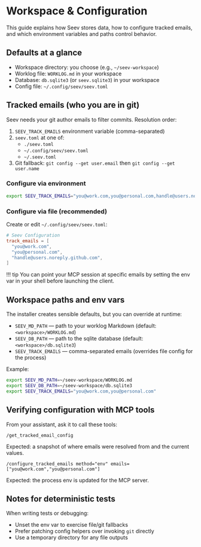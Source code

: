 # Workspace & Configuration

This guide explains how Seev stores data, how to configure tracked emails, and which environment variables and paths control behavior.

## Defaults at a glance

- Workspace directory: you choose (e.g., `~/seev-workspace`)
- Worklog file: `WORKLOG.md` in your workspace
- Database: `db.sqlite3` (or `seev.sqlite3`) in your workspace
- Config file: `~/.config/seev/seev.toml`

## Tracked emails (who you are in git)

Seev needs your git author emails to filter commits. Resolution order:

1. `SEEV_TRACK_EMAILS` environment variable (comma-separated)
2. `seev.toml` at one of:
   - `./seev.toml`
   - `~/.config/seev/seev.toml`
   - `~/.seev.toml`
3. Git fallback: `git config --get user.email` then `git config --get user.name`

### Configure via environment

```bash
export SEEV_TRACK_EMAILS="you@work.com,you@personal.com,handle@users.noreply.github.com"
```

### Configure via file (recommended)

Create or edit `~/.config/seev/seev.toml`:

```toml
# Seev Configuration
track_emails = [
  "you@work.com",
  "you@personal.com",
  "handle@users.noreply.github.com",
]
```

!!! tip
    You can point your MCP session at specific emails by setting the env var in your shell before launching the client.

## Workspace paths and env vars

The installer creates sensible defaults, but you can override at runtime:

- `SEEV_MD_PATH` — path to your worklog Markdown (default: `<workspace>/WORKLOG.md`)
- `SEEV_DB_PATH` — path to the sqlite database (default: `<workspace>/db.sqlite3`)
- `SEEV_TRACK_EMAILS` — comma-separated emails (overrides file config for the process)

Example:

```bash
export SEEV_MD_PATH=~/seev-workspace/WORKLOG.md
export SEEV_DB_PATH=~/seev-workspace/db.sqlite3
export SEEV_TRACK_EMAILS="you@work.com,you@personal.com"
```

## Verifying configuration with MCP tools

From your assistant, ask it to call these tools:

```text
/get_tracked_email_config
```

Expected: a snapshot of where emails were resolved from and the current values.

```text
/configure_tracked_emails method="env" emails=["you@work.com","you@personal.com"]
```

Expected: the process env is updated for the MCP server.

## Notes for deterministic tests

When writing tests or debugging:

- Unset the env var to exercise file/git fallbacks
- Prefer patching config helpers over invoking `git` directly
- Use a temporary directory for any file outputs
